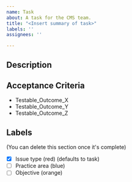 ```yaml
---
name: Task
about: A task for the CMS team.
title: "<Insert summary of task>"
labels: ''
assignees: ''

---
```


## Description


## Acceptance Criteria
* Testable_Outcome_X
* Testable_Outcome_Y
* Testable_Outcome_Z

## Labels

(You can delete this section once it's complete)
- [x] Issue type (red) (defaults to task)
- [ ] Practice area (blue)
- [ ] Objective (orange)
